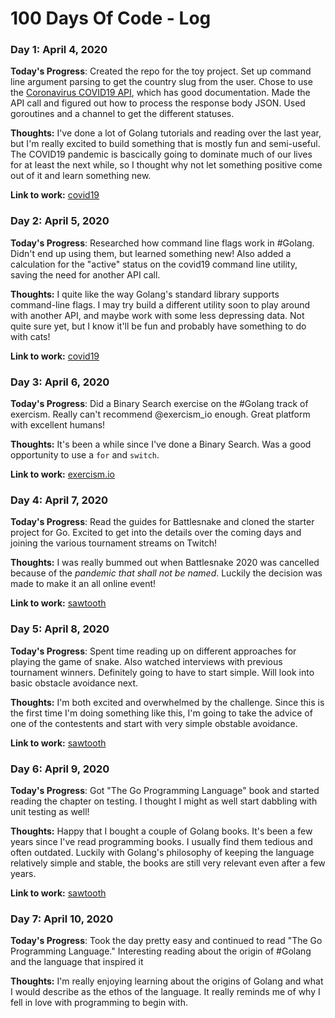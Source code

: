 # 100 Days Of Code - Log

### Day 1: April 4, 2020

**Today's Progress**: Created the repo for the toy project. Set up command line argument parsing to get the country slug from the user. Chose to use the [Coronavirus COVID19 API](https://covid19api.com), which has good documentation. Made the API call and figured out how to process the response body JSON. Used goroutines and a channel to get the different statuses.

**Thoughts:** I've done a lot of Golang tutorials and reading over the last year, but I'm really excited to build something that is mostly fun and semi-useful. The COVID19 pandemic is bascically going to dominate much of our lives for at least the next while, so I thought why not let something positive come out of it and learn something new.

**Link to work:** [covid19](https://github.com/devillexio/covid19)

### Day 2: April 5, 2020

**Today's Progress**: Researched how command line flags work in #Golang. Didn't end up using them, but learned something new! Also added a calculation for the "active" status on the covid19 command line utility, saving the need for another API call.

**Thoughts:** I quite like the way Golang's standard library supports command-line flags. I may try build a different utility soon to play around with another API, and maybe work with some less depressing data. Not quite sure yet, but I know it'll be fun and probably have something to do with cats!

**Link to work:** [covid19](https://github.com/devillexio/covid19)

### Day 3: April 6, 2020

**Today's Progress**: Did a Binary Search exercise on the #Golang track of exercism. Really can't recommend @exercism_io enough. Great platform with excellent humans!

**Thoughts:** It's been a while since I've done a Binary Search. Was a good opportunity to use a `for` and `switch`.

**Link to work:** [exercism.io](https://exercism.io/tracks/go/exercises/binary-search/solutions/8b8baa3968c442aeb474ad3b1d61ccd1)

### Day 4: April 7, 2020

**Today's Progress**: Read the guides for Battlesnake and cloned the starter project for Go. Excited to get into the details over the coming days and joining the various tournament streams on Twitch!

**Thoughts:** I was really bummed out when Battlesnake 2020 was cancelled because of the _pandemic that shall not be named_. Luckily the decision was made to make it an all online event!

**Link to work:** [sawtooth](https://github.com/devillexio/sawtooth)

### Day 5: April 8, 2020

**Today's Progress**: Spent time reading up on different approaches for playing the game of snake. Also watched interviews with previous tournament winners. Definitely going to have to start simple. Will look into basic obstacle avoidance next.

**Thoughts:** I'm both excited and overwhelmed by the challenge. Since this is the first time I'm doing something like this, I'm going to take the advice of one of the contestents and start with very simple obstable avoidance.

**Link to work:** [sawtooth](https://github.com/devillexio/sawtooth)

### Day 6: April 9, 2020

**Today's Progress**: Got "The Go Programming Language" book and started reading the chapter on testing. I thought I might as well start dabbling with unit testing as well!

**Thoughts:** Happy that I bought a couple of Golang books. It's been a few years since I've read programming books. I usually find them tedious and often outdated. Luckily with Golang's philosophy of keeping the language relatively simple and stable, the books are still very relevant even after a few years.

**Link to work:** [sawtooth](https://github.com/devillexio/sawtooth)

### Day 7: April 10, 2020

**Today's Progress**: Took the day pretty easy and continued to read "The Go Programming Language." Interesting reading about the origin of #Golang and the language that inspired it

**Thoughts:** I'm really enjoying learning about the origins of Golang and what I would describe as the ethos of the language. It really reminds me of why I fell in love with programming to begin with.
